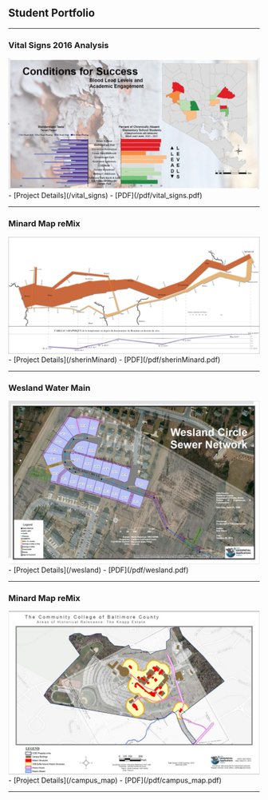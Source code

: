 ## Student Portfolio

---

### Vital Signs 2016 Analysis

<img src="images/lead_map.JPG?raw=true"/>
- [Project Details](/vital_signs)
- [PDF](/pdf/vital_signs.pdf)

---

### Minard Map reMix

<img src="images/sherinMinard.png?raw=true"/>
- [Project Details](/sherinMinard)
- [PDF](/pdf/sherinMinard.pdf)

---

### Wesland Water Main

<img src="images/westland.JPG?raw=true"/>
- [Project Details](/wesland)
- [PDF](/pdf/wesland.pdf)

---

### Minard Map reMix

<img src="images/campus_map.JPG?raw=true"/>
- [Project Details](/campus_map)
- [PDF](/pdf/campus_map.pdf)

---
<!-- END -->
